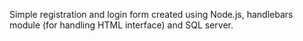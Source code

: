 Simple registration and login form created using Node.js, handlebars module (for handling HTML interface) and SQL server.
